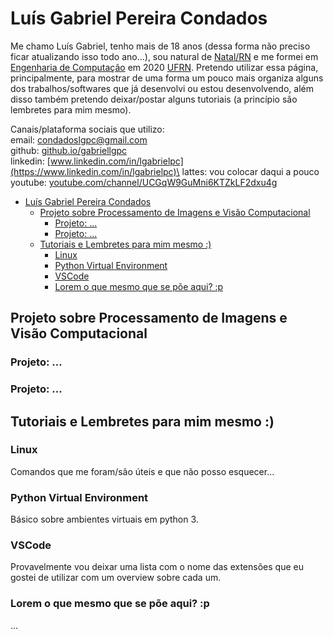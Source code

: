 # Luís Gabriel Pereira Condados

<!-- I am a student and researcher at Computing Engineering student currently living in Natal, RN, Brasil. My interests range from technology to programming. I am also interested in education, gaming, and innovation.

You can click the button above to view my portfolio. If you’d like to get in touch, feel free to say hello through any of the social links below. -->

Me chamo Luís Gabriel, tenho mais de 18 anos (dessa forma não preciso ficar atualizando isso todo ano...), sou natural de [Natal/RN](https://pt.wikipedia.org/wiki/Natal_(Rio_Grande_do_Norte)) e me formei em [Engenharia de Computação](https://www.dca.ufrn.br/) em 2020 [UFRN](https://www.ufrn.br/). Pretendo utilizar essa página, principalmente, para mostrar de uma forma um pouco mais organiza alguns dos trabalhos/softwares que já desenvolvi ou estou desenvolvendo, além disso também pretendo deixar/postar alguns tutoriais (a princípio são lembretes para mim mesmo).

Canais/plataforma sociais que utilizo:\
email: condadoslgpc@gmail.com\
github: [github.io/gabriellgpc](github.io/gabriellgpc)\
linkedin: [www.linkedin.com/in/lgabrielpc](https://www.linkedin.com/in/lgabrielpc)\
lattes: vou colocar daqui a pouco\
youtube: [youtube.com/channel/UCGqW9GuMni6KTZkLF2dxu4g](https://www.youtube.com/channel/UCGqW9GuMni6KTZkLF2dxu4g)


- [Luís Gabriel Pereira Condados](#luís-gabriel-pereira-condados)
  - [Projeto sobre Processamento de Imagens e Visão Computacional](#projeto-sobre-processamento-de-imagens-e-visão-computacional)
    - [Projeto: ...](#projeto-)
    - [Projeto: ...](#projeto--1)
  - [Tutoriais e Lembretes para mim mesmo :)](#tutoriais-e-lembretes-para-mim-mesmo-)
    - [Linux](#linux)
    - [Python Virtual Environment](#python-virtual-environment)
    - [VSCode](#vscode)
    - [Lorem o que mesmo que se põe aqui? :p](#lorem-o-que-mesmo-que-se-põe-aqui-p)

## Projeto sobre Processamento de Imagens e Visão Computacional

### Projeto: ...

### Projeto: ...

## Tutoriais e Lembretes para mim mesmo :)

### Linux
Comandos que me foram/são úteis e que não posso esquecer...

### Python Virtual Environment
Básico sobre ambientes virtuais em python 3.

### VSCode
Provavelmente vou deixar uma lista com o nome das extensões que eu gostei de utilizar com um overview sobre cada um.

### Lorem o que mesmo que se põe aqui? :p
...